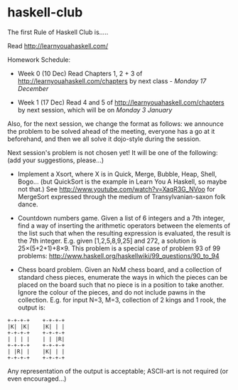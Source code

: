 haskell-club
============

The first Rule of Haskell Club is.....

Read http://learnyouahaskell.com/

Homework Schedule:

- Week 0 (10 Dec)
Read Chapters 1, 2 + 3 of http://learnyouahaskell.com/chapters by next class - *Monday 17 December*

- Week 1 (17 Dec)
Read 4 and 5 of http://learnyouahaskell.com/chapters by next session, which will be on *Monday 3 January*

Also, for the next session, we change the format as follows: we announce the problem to be solved ahead of the meeting, everyone has a go at it beforehand, and then we all solve it dojo-style during the session.

Next session's problem is not chosen yet!  It will be one of the following: (add your suggestions, please...)
	
- Implement a Xsort, where X is in Quick, Merge, Bubble, Heap, Shell, Bogo... (but QuickSort is the example in Learn You A Haskell, so maybe not that.)  See http://www.youtube.com/watch?v=XaqR3G_NVoo for MergeSort expressed through the medium of Transylvanian-saxon folk dance.

- Countdown numbers game.  Given a list of 6 integers and a 7th integer, find a way of inserting the arithmetic operators between the elements of the list such that when the resulting expression is evaluated, the result is the 7th integer.  E.g. given [1,2,5,8,9,25] and 272, a solution is 25×(5+2+1)+8×9.  This problem is a special case of problem 93 of 99 problems: http://www.haskell.org/haskellwiki/99_questions/90_to_94

- Chess board problem.  Given an NxM chess board, and a collection of standard chess pieces, enumerate the ways in which the pieces can be placed on the board such that no piece is in a position to take another.  Ignore the colour of the pieces, and do not include pawns in the collection.  E.g. for input N=3, M=3, collection of 2 kings and 1 rook, the output is:

```
+-+-+-+    +-+-+-+
|K| |K|    |K| | |
+-+-+-+    +-+-+-+
| | | |    | | |R|
+-+-+-+    +-+-+-+
| |R| |    |K| | |
+-+-+-+    +-+-+-+
```

Any representation of the output is acceptable; ASCII-art is not required (or even encouraged...)




